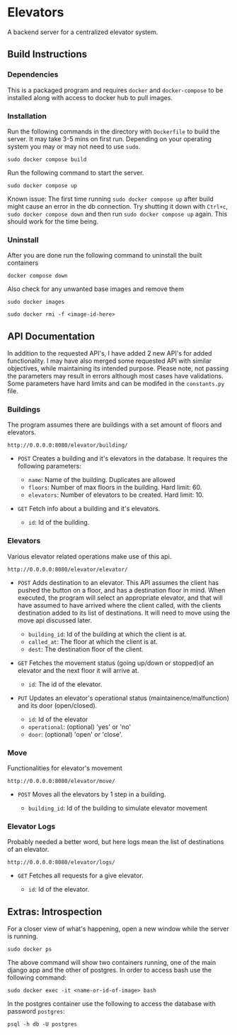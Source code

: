 # Elevators
A backend server for a centralized elevator system.
## Build Instructions
### Dependencies
This is a packaged program and requires `docker` and `docker-compose` to be installed along with access to docker hub to pull images.

### Installation
Run the following commands in the directory with `Dockerfile` to build the server. It may take 3-5 mins on first run.
Depending on your operating system you may or may not need to use `sudo`.
```
sudo docker compose build
```
Run the following command to start the server.
```
sudo docker compose up
```
Known issue: The first time running `sudo docker compose up` after build might cause an error in the db connection. Try shutting it down with `Ctrl+c`, `sudo docker compose down` and then run `sudo docker compose up` again. This should work for the time being.

### Uninstall
After you are done run the following command to uninstall the built containers
```
docker compose down
```
Also check for any unwanted base images and remove them
```
sudo docker images

sudo docker rmi -f <image-id-here>
```

## API Documentation
In addition to the requested API's, I have added 2 new API's for added functionality. I may have also merged some requested API with similar objectives, while maintaining its intended purpose.
Please note, not passing the parameters may result in errors although most cases have validations.
Some parameters have hard limits and can be modifed in the `constants.py` file.

### Buildings
The program assumes there are buildings with a set amount of floors and elevators.
```
http://0.0.0.0:8080/elevator/building/
```
- `POST` Creates a building and it's elevators in the database. It requires the following parameters:

    - `name`: Name of the building. Duplicates are allowed
    - `floors`: Number of max floors in the building. Hard limit: 60.
    - `elevators`: Number of elevators to be created. Hard limit: 10.

- `GET` Fetch info about a building and it's elevators.

    - `id`: Id of the building.

### Elevators
Various elevator related operations make use of this api.
```
http://0.0.0.0:8080/elevator/elevator/
```
- `POST` Adds destination to an elevator. This API assumes the client has pushed the button on a floor, and has a destination floor in mind. When executed, the program will select an appropriate elevator, and that will have assumed to have arrived where the client called, with the clients destination added to its list of destinations. It will need to move using the move api discussed later.

    - `building_id`: Id of the building at which the client is at.
    - `called_at`: The floor at which the client is at.
    - `dest`: The destination floor of the client.

- `GET` Fetches the movement status (going up/down or stopped)of an elevator and the next floor it will arrive at.

    - `id`: The id of the elevator.

- `PUT` Updates an elevator's operational status (maintainence/malfunction) and its door (open/closed).

    - `id`: Id of the elevator
    - `operational`: (optional) 'yes' or 'no'
    - `door`: (optional) 'open' or 'close'.

### Move
Functionalities for elevator's movement
```
http://0.0.0.0:8080/elevator/move/
```
- `POST` Moves all the elevators by 1 step in a building.

    - `building_id`: Id of the building to simulate elevator movement

### Elevator Logs
Probably needed a better word, but here logs mean the list of destinations of an elevator.
```
http://0.0.0.0:8080/elevator/logs/
```
- `GET` Fetches all requests for a give elevator.

    - `id`: Id of the elevator.

## Extras: Introspection
For a closer view of what's happening, open a new window while the server is running. 
```
sudo docker ps
```
The above command will show two containers running, one of the main django app and the other of postgres. In order to access bash use the following command:
```
sudo docker exec -it <name-or-id-of-image> bash
```

In the postgres container use the following to access the database with password `postgres`:
```
psql -h db -U postgres
```